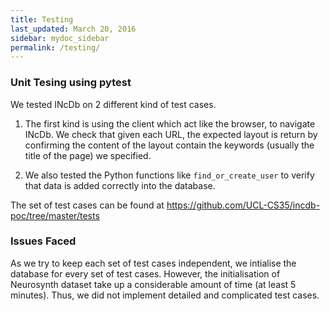 ```yaml
---
title: Testing
last_updated: March 20, 2016
sidebar: mydoc_sidebar
permalink: /testing/
---
```


### Unit Tesing using pytest

We tested INcDb on 2 different kind of test cases. 

1. The first kind is using the client which act like the browser, to navigate INcDb. We check that given each URL, the expected layout is return by confirming the content of the layout contain the keywords (usually the title of the page) we specified.

2. We also tested the Python functions like `find_or_create_user` to verify that data is added correctly into the database.

The set of test cases can be found at <https://github.com/UCL-CS35/incdb-poc/tree/master/tests>

### Issues Faced

As we try to keep each set of test cases independent, we intialise the database for every set of test cases. However, the initialisation of Neurosynth dataset take up a considerable amount of time (at least 5 minutes). Thus, we did not implement detailed and complicated test cases.
